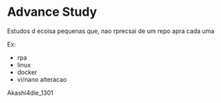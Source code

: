 # Advance Study

Estudos d ecoisa pequenas que, nao rprecsai de um repo apra cada uma

Ex:
+ rpa
+ linux
+ docker
+ vi/nano
alteracao

Akashi4die_1301
